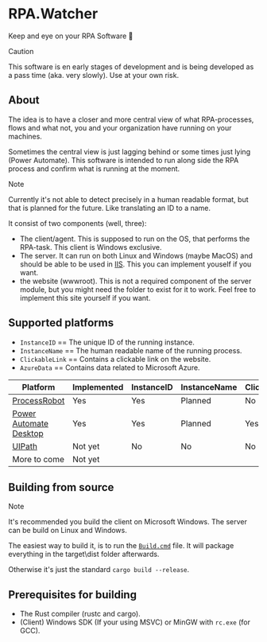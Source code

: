 # RPA.Watcher
Keep and eye on your RPA Software 🧐

> [!CAUTION]
> This software is en early stages of development and is being developed as a pass time (aka. very slowly). Use at your own risk.

## About
The idea is to have a closer and more central view of what RPA-processes, flows and what not, you and your organization have running on your machines.

Sometimes the central view is just lagging behind or some times just lying (Power Automate). This software is intended to run along side the RPA process and confirm what is running at the moment.

> [!NOTE]
> Currently it's not able to detect precisely in a human readable format, but that is planned for the future. Like translating an ID to a name.

It consist of two components (well, three):
- The client/agent. This is supposed to run on the OS, that performs the RPA-task. This client is Windows exclusive.
- The server. It can run on both Linux and Windows (maybe MacOS) and should be able to be used in [IIS](https://en.wikipedia.org/wiki/Internet_Information_Services). This you can implement youself if you want.
- the website (wwwroot). This is not a required component of the server module, but you might need the folder to exist for it to work. Feel free to implement this site yourself if you want.

## Supported platforms
- `InstanceID` == The unique ID of the running instance.
- `InstanceName` == The human readable name of the running process.
- `ClickableLink` == Contains a clickable link on the website.
- `AzureData` == Contains data related to Microsoft Azure.

| Platform       | Implemented | InstanceID | InstanceName | ClickableLink | AzureData |
| -------------- | ----------- | ---------- | ------------ | ------------- | --------- |
| [ProcessRobot](https://learn.microsoft.com/en-us/power-automate/desktop-flows/softomotive-migrator) | Yes | Yes | Planned | No | No |
| [Power Automate Desktop](https://powerautomate.microsoft.com) | Yes | Yes | Planned | Yes | Yes |
| [UIPath](https://uipath.com) | Not yet | No | No | No | Maybe? |
| More to come | Not yet |  |  |  |  |

## Building from source
> [!NOTE]
> It's recommended you build the client on Microsoft Windows. The server can be build on Linux and Windows.

The easiest way to build it, is to run the [`Build.cmd`](Build.cmd) file. It will package everything in the target\dist folder afterwards.

Otherwise it's just the standard `cargo build --release`.

## Prerequisites for building
- The Rust compiler (rustc and cargo).
- (Client) Windows SDK (If your using MSVC) or MinGW with `rc.exe` (for GCC).
